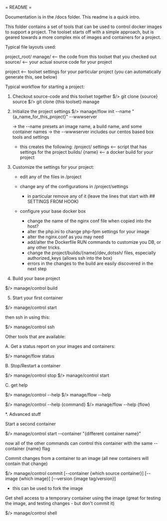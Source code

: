 = README =

Documentation is in the /docs folder. This readme is a quick intro.

This folder contains a set of tools that can be used to control docker images
to support a project.  The toolset starts off with a simple approach, but is 
geared towards a more complex mix of images and containers for a project.

Typical file layouts used:

project_root/
  manage/   <-- the code from this toolset that you checked out
  source/   <-- your actual source code for your project

  project   <-- toolset settings for your particular project
                (you can automatically generate this, see below)


Typical workflow for starting a project:

1. Checkout source-code and this toolset together
   $/> git clone {source} source
   $/> git clone {this toolset} manage

2. Initialize the project settings
   $/> manage/flow init --name "{a_name_for_this_project}" --wwwserver

     -> the --name presets an image name, a build name, and some container names
     -> the --wwwserver includes our centos based box tools and settings

    * this creates the following:
      /project/
         settings     <-- script that has settings for the project
         builds/
            {name}    <-- a docker build for your project

3. Customize the settings for your project:

    - edit any of the files in /project
    - change any of the configurations in /project/settings
      - in particular remove any of it (leave the lines that start with ## SETTINGS FROM HOOK)
    - configure your base docker box
      - change the name of the nginx conf file when copied into the host?
      - alter the php.ini to change php-fpm settings for your image
      - alter the nginx.conf as you may need
      - add/alter the Dockerfile RUN commands to customize you DB, or any other tricks.
      - change the project/builds/{name}/dev_dotssh/ files, especially authorized_keys (allows ssh into the box)

      * errors in the changes to the build are easily discovered in the next step

4. Build your base project

  $/> manage/control build

5. Start your first container

  $/> manage/control start

  then ssh in using this:

  $/> manage/control ssh

Other tools that are available:

A. Get a status report on your images and containers:

  $/> manage/flow status

B. Stop/Restart a container

  $/> manage/control stop
  $/> manage/control start


C. get help

  $/> manage/control --help 
  $/> manage/flow --help

  $/> manage/control --help {command}
  $/> manage/flow --help {flow}

*. Advanced stuff

Start a second container

  $/> manage/control start --container "{different container name}"

  now all of the other commands can control this container with the same --container {name} flag

Commit changes from a container to an image (all new containers will contain that change)

  $/> manage/control commit [--container {which source container}] [--image {which image}] [--version {image tag/version}]

  * this can be used to fork the image

Get shell access to a temporary container using the image (great for testing the image, and testing changes - but don't commit it)

  $/> manage/control shell

